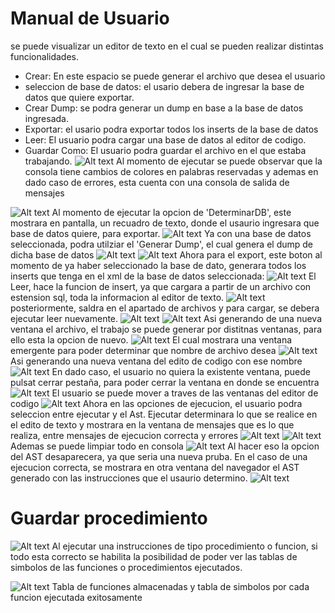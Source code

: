 # Manual de Usuario
se puede visualizar un editor de texto en el cual se pueden realizar distintas funcionalidades.
* Crear: En este espacio se puede generar el archivo que desea el usuario
* seleccion de base de datos: el usario debera de ingresar la base de datos que quiere exportar.
* Crear Dump: se podra generar un dump en base a la base de datos ingresada.
* Exportar: el usario podra exportar todos los inserts de la base de datos
* Leer: El usuario podra cargar una base de datos al editor de codigo.
* Guardar Como: El usuario podra guardar el archivo en el que estaba trabajando.
![Alt text](img/image2.png)
Al momento de ejecutar se puede observar que la consola tiene cambios de colores en palabras reservadas y ademas en dado caso de errores, esta cuenta con una consola de salida de mensajes

![Alt text](img/image.png)
Al momento de ejecutar la opcion de 'DeterminarDB', este mostrara en pantalla, un recuadro de texto, donde el usaurio ingresara que base de datos quiere, para exportar.
![Alt text](img/image3.png)
Ya con una base de datos seleccionada, podra utilziar el 'Generar Dump', el cual genera el dump de dicha base de datos
![Alt text](img/image4.png)
![Alt text](img/image-1.png)
Ahora para el export, este boton al momento de ya haber seleccionado la base de dato, generara todos los inserts que tenga en el xml de la base de datos seleccionada:
![Alt text](img/image5.png)
El Leer, hace la funcion de insert, ya que cargara a partir de un archivo con estension sql, toda la informacion al editor de texto.
![Alt text](img/image6.png)
posteriormente, saldra en el apartado de archivos y para cargar, se debera ejecutar leer nuevamente.
![Alt text](img/image7.png)
![Alt text](img/image8.png)
Asi generando de una nueva ventana el archivo, el trabajo se puede generar por distitnas ventanas, para ello esta la opcion de nuevo.
![Alt text](img/image9.png)
El cual mostrara una ventana emergente para poder determinar que nombre de archivo desea
![Alt text](img/image10.png)
Asi generando una nueva ventana del edito de codigo con ese nombre
![Alt text](img/image11.png)
En dado caso, el usuario no quiera la existente ventana, puede pulsat cerrar pestaña, para poder cerrar la ventana en donde se encuentra
![Alt text](img/image12.png)
El usuario se puede mover a traves de las ventanas del editor de codigo
![Alt text](img/image13.png)
Ahora en las opciones de ejecucion, el usuario podra seleccion entre ejecutar y el Ast.
Ejecutar determinara lo que se realice en el edito de texto y mostrara en la ventana de mensajes que es lo que realiza, entre mensajes de ejecucion correcta y errores
![Alt text](img/image14.png)
![Alt text](img/image17.png)
Ademas se puede limpiar todo en consola 
![Alt text](img/image16.png)
Al hacer eso la opcion del AST desaparecera, ya que seria una nueva pruba.
En el caso de una ejecucion correcta, se mostrara en otra ventana del navegador el AST generado con las instrucciones que el usaurio determino.
![Alt text](img/image15.png)


















# Guardar procedimiento

![Alt text](img/i1.png)
Al ejecutar una instrucciones de tipo procedimiento o funcion, si todo esta correcto se habilita la posibilidad de poder ver las tablas de simbolos de las funciones o procedimientos ejecutados.

![Alt text](img/i3.png)
Tabla de funciones almacenadas y tabla de simbolos por cada funcion ejecutada exitosamente